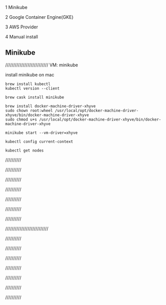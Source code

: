 

1 Minikube

2 Google Container Engine(GKE)

3 AWS Provider

4 Manual install

## Minikube

///////////////////////////
VM: minikube    



install minikube on mac
```
brew install kubectl   
kubectl version --client  

brew cask install minikube

brew install docker-machine-driver-xhyve
sudo chown root:wheel /usr/local/opt/docker-machine-driver-xhyve/bin/docker-machine-driver-xhyve
sudo chmod u+s /usr/local/opt/docker-machine-driver-xhyve/bin/docker-machine-driver-xhyve

minikube start --vm-driver=xhyve

kubectl config current-context

kubectl get nodes
```


//////////

//////////

//////////

//////////

//////////

//////////

//////////



///////////////////////////

//////////

//////////

//////////

//////////

//////////

//////////

//////////